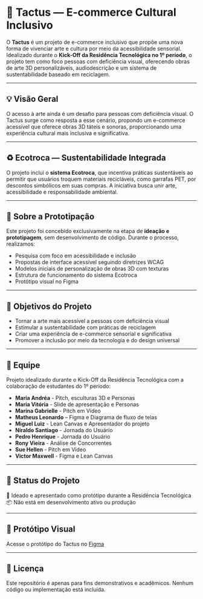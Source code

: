 # 🎨 Tactus — E-commerce Cultural Inclusivo

O **Tactus** é um projeto de e-commerce inclusivo que propõe uma nova forma de vivenciar arte e cultura por meio da acessibilidade sensorial. Idealizado durante o **Kick-Off da Residência Tecnológica no 1º período**, o projeto tem como foco pessoas com deficiência visual, oferecendo obras de arte 3D personalizáveis, audiodescrição e um sistema de sustentabilidade baseado em reciclagem.

---

## 💡 Visão Geral

O acesso à arte ainda é um desafio para pessoas com deficiência visual. O Tactus surge como resposta a esse cenário, propondo um e-commerce acessível que oferece obras 3D táteis e sonoras, proporcionando uma experiência cultural mais inclusiva e significativa.

---

## ♻️ Ecotroca — Sustentabilidade Integrada

O projeto inclui o **sistema Ecotroca**, que incentiva práticas sustentáveis ao permitir que usuários troquem materiais recicláveis, como garrafas PET, por descontos simbólicos em suas compras. A iniciativa busca unir arte, acessibilidade e responsabilidade ambiental.

---

## 🔧 Sobre a Prototipação

Este projeto foi concebido exclusivamente na etapa de **ideação e prototipagem**, sem desenvolvimento de código. Durante o processo, realizamos:

- Pesquisa com foco em acessibilidade e inclusão
- Propostas de interface acessível seguindo diretrizes WCAG
- Modelos iniciais de personalização de obras 3D com texturas
- Estrutura de funcionamento do sistema Ecotroca
- Protótipo visual no Figma

---

## 🎯 Objetivos do Projeto

- Tornar a arte mais acessível a pessoas com deficiência visual
- Estimular a sustentabilidade com práticas de reciclagem
- Criar uma experiência de e-commerce sensorial e significativa
- Promover a inclusão por meio da tecnologia e do design universal

---

## 👥 Equipe

Projeto idealizado durante o Kick-Off da Residência Tecnológica com a colaboração de estudantes do 1º período:
- **Maria Andréa** - Pitch, esculturas 3D e Personas
- **Maria Vitória** - Slide de apresentação e Personas
- **Marina Gabrielle** - Pitch em Vídeo
- **Matheus Leonardo** – Figma e Diagrama de fluxo de telas
- **Miguel Luiz** - Lean Canvas e Apresentador do projeto 
- **Niraldo Santiago** - Jornada do Usuário
- **Pedro Henrique** - Jornada do Usuário
- **Rony Vieira** - Análise de Concorrentes
- **Sue Hellen** - Pitch em Vídeo
- **Victor Maxwell** - Figma e Lean Canvas

---

## 📍 Status do Projeto

🧠 Ideado e apresentado como protótipo durante a Residência Tecnológica  
📦 Não está em desenvolvimento ativo ou produção

---

## 📐 Protótipo Visual

Acesse o protótipo do Tactus no [Figma](https://www.figma.com/design/tUxMLmuRgNqa8z3ttBs85c/Untitled?node-id=1-4&t=bGXlXCtytqp2AeYu-1) 

---

## 📄 Licença

Este repositório é apenas para fins demonstrativos e acadêmicos. Nenhum código ou implementação está incluída.
